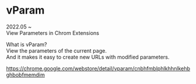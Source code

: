 # vParam
2022.05 ~  
View Parameters in Chrom Extensions

What is vParam?  
View the parameters of the current page.  
And it makes it easy to create new URLs with modified parameters.

https://chrome.google.com/webstore/detail/vparam/cnbhfmblphlkhhnlkehbghbobfmemdim
